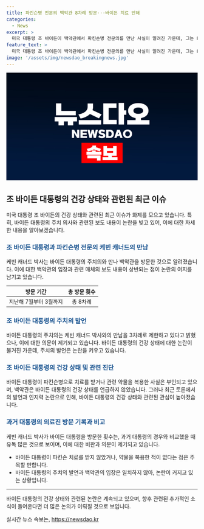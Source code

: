 ```yaml
---
title: 파킨슨병 전문의 백악관 8차례 방문···바이든 치료 안해
categories:
  - News
excerpt: >
  미국 대통령 조 바이든이 백악관에서 파킨슨병 전문의를 만난 사실이 알려진 가운데, 그는 8차례의 백악관 방문을 했다는 보도가 나왔다. 이에 대해 백악관은 대통령이 파킨슨병 치료를 받은 적이 없다고 밝혔지만, 이는 논란을 키우고 있다. 바이든 대통령은 최근 대선 후보 첫 TV 토론에서 말을 더듬고 부정확하게 구사한 적이 있어 인지력 우려가 제기되고 있는 가운데, 주치의는 그의 건강 상태를 적합하다고 언급했다. 이에 대한 사실 확인과 논란 해소가 시급하다.
feature_text: >
  미국 대통령 조 바이든이 백악관에서 파킨슨병 전문의를 만난 사실이 알려진 가운데, 그는 8차례의 백악관 방문을 했다는 보도가 나왔다. 이에 대해 백악관은 대통령이 파킨슨병 치료를 받은 적이 없다고 밝혔지만, 이는 논란을 키우고 있다. 바이든 대통령은 최근 대선 후보 첫 TV 토론에서 말을 더듬고 부정확하게 구사한 적이 있어 인지력 우려가 제기되고 있는 가운데, 주치의는 그의 건강 상태를 적합하다고 언급했다. 이에 대한 사실 확인과 논란 해소가 시급하다.
image: '/assets/img/newsdao_breakingnews.jpg'
---
```


<p><img src="/assets/img/newsdao_breakingnews.jpg" alt="flaretime 속보" /></p>

<h2 data-ke-size="size26">조 바이든 대통령의 건강 상태와 관련된 최근 이슈</h2>

<p data-ke-size="size16">미국 대통령 조 바이든의 건강 상태와 관련된 최근 이슈가 화제를 모으고 있습니다. 특히, 바이든 대통령의 주치 의사와 관련된 보도 내용이 논란을 빚고 있어, 이에 대한 자세한 내용을 알아보겠습니다.</p>

<h3><b><span style="color: #1a5490;">조 바이든 대통령과 파킨슨병 전문의 케빈 캐너드의 만남</span></b></h3>

<p data-ke-size="size16">케빈 캐너드 박사는 바이든 대통령의 주치의와 만나 백악관을 방문한 것으로 알려졌습니다. 이에 대한 백악관의 입장과 관련 매체의 보도 내용이 상반되는 점이 논란의 여지를 남기고 있습니다.</p>

<table>
<thead>
<tr>
<th style="text-align: center;">방문 기간</th>
<th style="text-align: center;">총 방문 횟수</th>
</tr>
</thead>
<tbody>
<tr>
<td style="text-align: center;">지난해 7월부터 3월까지</td>
<td style="text-align: center;">총 8차례</td>
</tr>
</tbody>
</table>

<h3><b><span style="color: #1a5490;">조 바이든 대통령의 주치의 발언</span></b></h3>

<p data-ke-size="size16">바이든 대통령의 주치의는 케빈 캐너드 박사와의 만남을 3차례로 제한하고 있다고 밝혔으나, 이에 대한 의문이 제기되고 있습니다. 바이든 대통령의 건강 상태에 대한 논란이 불거진 가운데, 주치의 발언은 논란을 키우고 있습니다.</p>

<h3><b><span style="color: #1a5490;">조 바이든 대통령의 건강 상태 및 관련 진단</span></b></h3>

<p data-ke-size="size16">바이든 대통령이 파킨슨병으로 치료를 받거나 관련 약물을 복용한 사실은 부인되고 있으며, 백악관은 바이든 대통령의 건강 상태를 언급하지 않았습니다. 그러나 최근 토론에서의 발언과 인지력 논란으로 인해, 바이든 대통령의 건강 상태와 관련된 관심이 높아졌습니다.</p>

<h3><b><span style="color: #1a5490;">과거 대통령의 의료진 방문 기록과 비교</span></b></h3>

<p data-ke-size="size16">케빈 캐너드 박사가 바이든 대통령을 방문한 횟수는, 과거 대통령의 경우와 비교했을 때 유독 많은 것으로 보이며, 이에 대한 비판과 의문이 제기되고 있습니다.</p>

<ul>
<li>바이든 대통령이 파킨슨 치료를 받지 않았거나, 약물을 복용한 적이 없다는 점은 주목할 만합니다.</li>
<li>바이든 대통령의 주치의 발언과 백악관의 입장은 일치하지 않아, 논란이 커지고 있는 상황입니다.</li>
</ul>

<hr>

<p data-ke-size="size16">바이든 대통령의 건강 상태와 관련된 논란은 계속되고 있으며, 향후 관련된 추가적인 소식이 들어온다면 더 많은 논의가 이뤄질 것으로 보입니다.</p>
실시간 뉴스 속보는, <a href="https://newsdao.kr" rel="dofollow">https://newsdao.kr</a>


